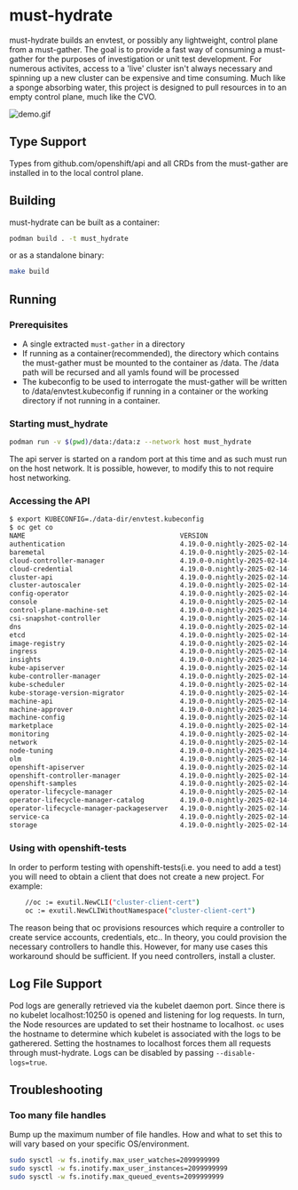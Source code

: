 # must-hydrate

must-hydrate builds an envtest, or possibly any lightweight, control plane from a must-gather. The goal is to provide a fast way of consuming
a must-gather for the purposes of investigation or unit test development. For numerous activites, access to a 'live' cluster isn't always necessary
and spinning up a new cluster can be expensive and time consuming. Much like a sponge absorbing water, this project is designed to pull resources in 
to an empty control plane, much like the CVO.

![demo.gif](./docs/demo.gif)

## Type Support

Types from github.com/openshift/api and all CRDs from the must-gather are installed in to the local control plane. 

## Building

must-hydrate can be built as a container:

```sh
podman build . -t must_hydrate
```

or as a standalone binary:

```sh
make build
```

## Running

### Prerequisites

- A single extracted `must-gather` in a directory
- If running as a container(recommended), the directory which contains the must-gather must be mounted to the container as /data.
  The /data path will be recursed and all yamls found will be processed
- The kubeconfig to be used to interrogate the must-gather will be written to /data/envtest.kubeconfig if running in a container or the working
  directory if not running in a container.

### Starting must_hydrate
```sh
podman run -v $(pwd)/data:/data:z --network host must_hydrate
```

The api server is started on a random port at this time and as such must run on the host network. It is possible, however, to 
modify this to not require host networking.

### Accessing the API

```sh
$ export KUBECONFIG=./data-dir/envtest.kubeconfig
$ oc get co
NAME                                       VERSION                              AVAILABLE   PROGRESSING   DEGRADED   SINCE
authentication                             4.19.0-0.nightly-2025-02-14-215306   True        False         False      7d11h
baremetal                                  4.19.0-0.nightly-2025-02-14-215306   True        False         False      7d12h
cloud-controller-manager                   4.19.0-0.nightly-2025-02-14-215306   True        False         False      7d12h
cloud-credential                           4.19.0-0.nightly-2025-02-14-215306   True        False         False      7d12h
cluster-api                                4.19.0-0.nightly-2025-02-14-215306   True        False         False      7d12h
cluster-autoscaler                         4.19.0-0.nightly-2025-02-14-215306   True        False         False      7d12h
config-operator                            4.19.0-0.nightly-2025-02-14-215306   True        False         False      7d12h
console                                    4.19.0-0.nightly-2025-02-14-215306   True        False         False      7d11h
control-plane-machine-set                  4.19.0-0.nightly-2025-02-14-215306   True        False         False      7d12h
csi-snapshot-controller                    4.19.0-0.nightly-2025-02-14-215306   True        False         False      7d12h
dns                                        4.19.0-0.nightly-2025-02-14-215306   True        False         False      7d11h
etcd                                       4.19.0-0.nightly-2025-02-14-215306   True        False         False      7d12h
image-registry                             4.19.0-0.nightly-2025-02-14-215306   True        False         False      7d11h
ingress                                    4.19.0-0.nightly-2025-02-14-215306   True        False         False      7d11h
insights                                   4.19.0-0.nightly-2025-02-14-215306   True        False         False      7d12h
kube-apiserver                             4.19.0-0.nightly-2025-02-14-215306   True        False         False      7d12h
kube-controller-manager                    4.19.0-0.nightly-2025-02-14-215306   True        False         False      7d12h
kube-scheduler                             4.19.0-0.nightly-2025-02-14-215306   True        False         False      7d12h
kube-storage-version-migrator              4.19.0-0.nightly-2025-02-14-215306   True        False         False      7d12h
machine-api                                4.19.0-0.nightly-2025-02-14-215306   True        False         False      7d11h
machine-approver                           4.19.0-0.nightly-2025-02-14-215306   True        False         False      7d12h
machine-config                             4.19.0-0.nightly-2025-02-14-215306   True        False         False      7d12h
marketplace                                4.19.0-0.nightly-2025-02-14-215306   True        False         False      7d12h
monitoring                                 4.19.0-0.nightly-2025-02-14-215306   True        False         False      7d11h
network                                    4.19.0-0.nightly-2025-02-14-215306   True        False         False      7d12h
node-tuning                                4.19.0-0.nightly-2025-02-14-215306   True        False         False      7d11h
olm                                        4.19.0-0.nightly-2025-02-14-215306   True        False         False      7d11h
openshift-apiserver                        4.19.0-0.nightly-2025-02-14-215306   True        False         False      7d11h
openshift-controller-manager               4.19.0-0.nightly-2025-02-14-215306   True        False         False      7d12h
openshift-samples                          4.19.0-0.nightly-2025-02-14-215306   True        False         False      7d11h
operator-lifecycle-manager                 4.19.0-0.nightly-2025-02-14-215306   True        False         False      7d12h
operator-lifecycle-manager-catalog         4.19.0-0.nightly-2025-02-14-215306   True        False         False      7d12h
operator-lifecycle-manager-packageserver   4.19.0-0.nightly-2025-02-14-215306   True        False         False      7d11h
service-ca                                 4.19.0-0.nightly-2025-02-14-215306   True        False         False      7d12h
storage                                    4.19.0-0.nightly-2025-02-14-215306   True        False         False      7d12h
```

### Using with openshift-tests

In order to perform testing with openshift-tests(i.e. you need to add a test) you will need to obtain a client that does not create a new project. For example:

```sh
	//oc := exutil.NewCLI("cluster-client-cert")
	oc := exutil.NewCLIWithoutNamespace("cluster-client-cert")
```
The reason being that oc provisions resources which require a controller to create service accounts, credentials, etc.. In theory, you could provision the necessary controllers to handle this.
However, for many use cases this workaround should be sufficient.  If you need controllers, install a cluster.

## Log File Support

Pod logs are generally retrieved via the kubelet daemon port. Since there is no kubelet localhost:10250 is opened and listening for log requests. In turn, the Node resources are updated to set their hostname to localhost.  `oc` uses the hostname to determine which kubelet is associated with the logs to be gatherered. Setting the hostnames to localhost forces them all requests through must-hydrate.
Logs can be disabled by passing `--disable-logs=true`.

## Troubleshooting

### Too many file handles

Bump up the maximum number of file handles. How and what to set this to will vary based on your specific OS/environment.
```sh
sudo sysctl -w fs.inotify.max_user_watches=2099999999
sudo sysctl -w fs.inotify.max_user_instances=2099999999
sudo sysctl -w fs.inotify.max_queued_events=2099999999
```
